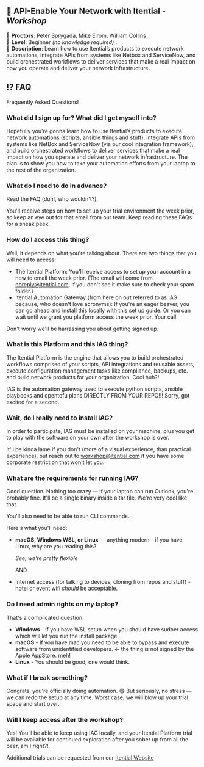 ## 🚀 API-Enable Your Network with Itential - _Workshop_
🔷 **Proctors**: Peter Sprygada, Mike Elrom, William Collins  
🔷 **Level**: Beginner _(no knowledge required)_ .  
🔷 **Description**: Learn how to use Itential’s products to execute network automations, integrate APIs from systems like Netbox and ServiceNow, and build orchestrated workflows to deliver services that make a real impact on how you operate and deliver your network infrastructure.

## ⁉️ FAQ
Frequently Asked Questions!

### What did I sign up for? What did I get myself into?
Hopefully you're gonna learn how to use Itential’s products to execute network automations (scripts, ansible things and stuff), integrate APIs from systems like NetBox and ServiceNow (via our cool integration framework), and build orchestrated workflows to deliver services that make a real impact on how you operate and deliver your network infrastructure. The plan is to show you how to take your automation efforts from your laptop to the rest of the organization.

### What do I need to do in advance?
Read the FAQ (duh!, who wouldn't?).

You'll receive steps on how to set up your trial environment the week prior, so keep an eye out for that email from our team. Keep reading these FAQs for a sneak peek. 


### How do I access this thing?
Well, it depends on what you're talking about. There are two things that you will need to access:

* The Itential Platform: You'll receive access to set up your account in a how to email the week prior. (The email will come from noreply@itential.com, if you don't see it make sure to check your spam folder.)
* Itential Automation Gateway (from here on out referred to as IAG because, who doesn't love acronyms): If you're an eager beaver, you can go ahead and install this locally with this set up guide. Or you can wait until we grant you platform access the week prior. Your call. 

Don't worry we'll be harrassing you about getting signed up. 

### What is this Platform and this IAG thing?
The Itential Platform is the engine that allows you to build orchestrated workflows comprised of your scripts, API integrations and reusable assets, execute configuration management tasks like compliance, backups, etc. and build network products for your organization. Cool huh?!

IAG is the automation gateway used to execute python scripts, ansible playbooks and opentofu plans DIRECTLY FROM YOUR REPO!!! Sorry, got excited for a second. 

### Wait, do I really need to install IAG?
 In order to participate, IAG must be installed on your machine, plus you get to play with the software on your own after the workshop is over.

 It'll be kinda lame if you don't (more of a visual experience, than practical experience), but reach out to workshop@itential.com if you have some corporate restriction that won't let you. 

### What are the requirements for running IAG?
Good question. Nothing too crazy — if your laptop can run Outlook, you're probably fine. It'll be a single binary inside a tar file. We're very cool like that.

You'll also need to be able to run CLI commands.

Here's what you'll need:

* **macOS, Windows WSL, or Linux** — anything modern - if you have Linux, why are you reading this?
  
  _See, we're pretty flexible_

  AND

* Internet access (for talking to devices, cloning from repos and stuff) - hotel or event wifi _should_ be acceptable.

### Do I need admin rights on my laptop?
That's a complicated question. 

* **Windows** - If you have WSL setup when you should have sudoer access which will let you run the install package.
* **macOS** - If you have mac you need to be able to bypass and execute software from unidentified developers. <- the thing is not signed by the Apple AppStore. meh!
* **Linux** - You should be good, one would think.

### What if I break something?
Congrats, you're officially doing automation. 😄 But seriously, no stress — we can redo the setup at any time. Worst case, we will blow up your trial space and start over. 

### Will I keep access after the workshop?
Yes! You’ll be able to keep using IAG locally, and your Itential Platform trial will be available for continued exploration after you sober up from all the beer, am I right?!.

Additional trials can be requested from our [Itential Website](https://www.itential.com/get-started/)